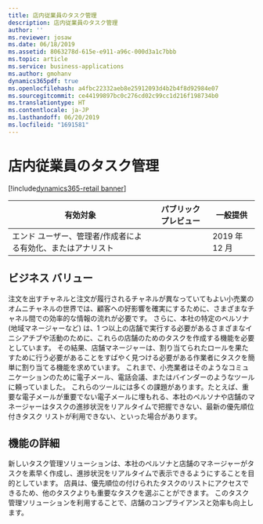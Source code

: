 ```yaml
---
title: 店内従業員のタスク管理
description: 店内従業員のタスク管理
author: ''
ms.reviewer: josaw
ms.date: 06/18/2019
ms.assetid: 8063278d-615e-e911-a96c-000d3a1c7bbb
ms.topic: article
ms.service: business-applications
ms.author: gmohanv
dynamics365pdf: true
ms.openlocfilehash: a4fbc22332aeb8e25912093d4b2b4f8d92984e07
ms.sourcegitcommit: ce44199897bc0c276cd02c99cc1d216f198734b0
ms.translationtype: HT
ms.contentlocale: ja-JP
ms.lasthandoff: 06/20/2019
ms.locfileid: "1691581"
---
```

# <a name="in-store-employee-task-management"></a>店内従業員のタスク管理
[!include[dynamics365-retail banner](../includes/dynamics365-retail.md)]

| 有効対象    |  パブリック プレビュー | 一般提供 | 
| ---------- | ---------- |---------- |
|エンド ユーザー、管理者/作成者による有効化、またはアナリスト|| 2019 年 12 月|


## <a name="business-value"></a>ビジネス バリュー
<!-- bv start -->
注文を出すチャネルと注文が履行されるチャネルが異なっていてもよい小売業のオムニチャネルの世界では、顧客への好影響を確実にするために、さまざまなチャネル間での効率的な情報の流れが必要です。 さらに、本社の特定のペルソナ (地域マネージャーなど) は、1 つ以上の店舗で実行する必要があるさまざまなイニシアチブや活動のために、これらの店舗のためのタスクを作成する機能を必要としています。 その結果、店舗マネージャーは、割り当てられたロールを果たすために行う必要があることをすばやく見つける必要がある作業者にタスクを簡単に割り当てる機能を求めています。 これまで、小売業者はそのようなコミュニケーションのために電子メール、電話会議、またはバインダーのようなツールに頼っていました。 これらのツールには多くの課題があります。たとえば、重要な電子メールが重要でない電子メールに埋もれる、本社のペルソナや店舗のマネージャーはタスクの進捗状況をリアルタイムで把握できない、最新の優先順位付きタスク リストが利用できない、といった場合があります。 
<!-- bv end -->



## <a name="feature-details"></a>機能の詳細
<!--feature detail start -->
新しいタスク管理ソリューションは、本社のペルソナと店舗のマネージャーがタスクを素早く作成し、進捗状況をリアルタイムで表示できるようにすることを目的としています。 店員は、優先順位の付けられたタスクのリストにアクセスできるため、他のタスクよりも重要なタスクを選ぶことができます。 このタスク管理ソリューションを利用することで、店舗のコンプライアンスと効率も向上します。
<!--feature detail end -->










